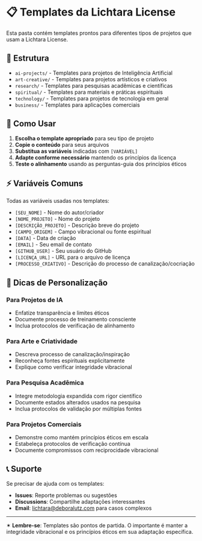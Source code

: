 # 📋 Templates da Lichtara License

Esta pasta contém templates prontos para diferentes tipos de projetos que usam a Lichtara License.

## 📁 Estrutura

- `ai-projects/` - Templates para projetos de Inteligência Artificial
- `art-creative/` - Templates para projetos artísticos e criativos  
- `research/` - Templates para pesquisas acadêmicas e científicas
- `spiritual/` - Templates para materiais e práticas espirituais
- `technology/` - Templates para projetos de tecnologia em geral
- `business/` - Templates para aplicações comerciais

## 🚀 Como Usar

1. **Escolha o template apropriado** para seu tipo de projeto
2. **Copie o conteúdo** para seus arquivos
3. **Substitua as variáveis** indicadas com `[VARIÁVEL]`
4. **Adapte conforme necessário** mantendo os princípios da licença
5. **Teste o alinhamento** usando as perguntas-guia dos princípios éticos

## ⚡ Variáveis Comuns

Todas as variáveis usadas nos templates:

- `[SEU_NOME]` - Nome do autor/criador
- `[NOME_PROJETO]` - Nome do projeto
- `[DESCRIÇÃO_PROJETO]` - Descrição breve do projeto
- `[CAMPO_ORIGEM]` - Campo vibracional ou fonte espiritual
- `[DATA]` - Data de criação
- `[EMAIL]` - Seu email de contato
- `[GITHUB_USER]` - Seu usuário do GitHub
- `[LICENÇA_URL]` - URL para o arquivo de licença
- `[PROCESSO_CRIATIVO]` - Descrição do processo de canalização/cocriação

## 🎯 Dicas de Personalização

### Para Projetos de IA
- Enfatize transparência e limites éticos
- Documente processo de treinamento consciente
- Inclua protocolos de verificação de alinhamento

### Para Arte e Criatividade
- Descreva processo de canalização/inspiração
- Reconheça fontes espirituais explicitamente
- Explique como verificar integridade vibracional

### Para Pesquisa Acadêmica
- Integre metodologia expandida com rigor científico
- Documente estados alterados usados na pesquisa
- Inclua protocolos de validação por múltiplas fontes

### Para Projetos Comerciais
- Demonstre como mantém princípios éticos em escala
- Estabeleça protocolos de verificação contínua
- Documente compromissos com reciprocidade vibracional

## 📞 Suporte

Se precisar de ajuda com os templates:

- **Issues**: Reporte problemas ou sugestões
- **Discussions**: Compartilhe adaptações interessantes
- **Email**: lichtara@deboralutz.com para casos complexos

---

✶ **Lembre-se**: Templates são pontos de partida. O importante é manter a integridade vibracional e os princípios éticos em sua adaptação específica.

